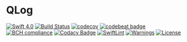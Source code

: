 # QLog

[![Swift 4.0](https://img.shields.io/badge/Swift-4.0-brightgreen.svg?style=flat)](https://swift.org/) [![Build Status](https://travis-ci.org/QuantumApplications/QLog.svg?branch=master)](https://travis-ci.org/QuantumApplications/QLog) [![codecov](https://codecov.io/gh/QuantumApplications/QLog/branch/master/graph/badge.svg)](https://codecov.io/gh/QuantumApplications/QLog) [![codebeat badge](https://codebeat.co/badges/aa53a840-ce66-4ae2-b694-77777377da57)](https://codebeat.co/projects/github-com-quantumapplications-qlog-master) [![BCH compliance](https://bettercodehub.com/edge/badge/QuantumApplications/QLog?branch=master)](https://bettercodehub.com/) [![Codacy Badge](https://api.codacy.com/project/badge/Grade/a183f5dfdfd149c3805b90faf68f6ede)](https://www.codacy.com/app/christian.michael.oberdoerfer/QLog?utm_source=github.com&amp;utm_medium=referral&amp;utm_content=QuantumApplications/QLog&amp;utm_campaign=Badge_Grade) [![SwiftLint](https://img.shields.io/badge/SwiftLint-passing-brightgreen.svg)](https://github.com/realm/SwiftLint/) [![Warnings](https://img.shields.io/badge/Warnings-0-brightgreen.svg)]() [![License](https://img.shields.io/badge/License-MIT-brightgreen.svg)]()
